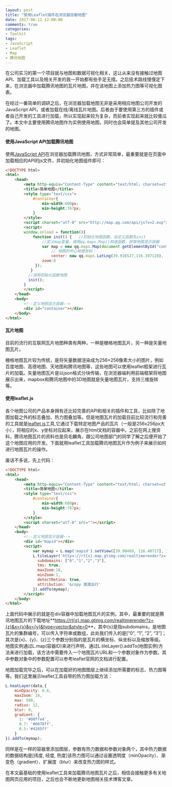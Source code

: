 ```yaml
---
layout: post
title: "使用Leaflet插件在浏览器加载地图"
date: 2017-06-12 12:00:00
comments: true
categories: 
- Toolkit
tags:
- JavaScript
- Leaflet
- Map
- 腾讯地图
---
```


在公司实习的第一个项目就与地图和数据可视化相关，这让从来没有接触过地图API、加载工具以及相关开发的我一开始都有些手足无措。之后技术路线慢慢定下来，在浏览器中加载腾讯地图的瓦片地图，并在该地图上添加热力图等可视化图表。

在经过一番简单的调研之后，在浏览器加载地图无非是采用相应地图公司开发的JavaScript API，或者加载在线/离线瓦片地图。后者由于要使用第三方的插件或者自己开发的工具进行加载，所以实现起来较为复杂，而前者实现起来就比较傻瓜了。本文中主要使用腾讯地图作为实例使用地图，同时也会简单提及其他公司开发的地图。

<!-- more -->

#### 使用JavaScript API加载腾讯地图

使用[JavaScript API](http://lbs.qq.com/javascript_v2/index.html)在浏览器加载腾讯地图，方式非常简单，最重要就是在页面中加载相应的API的js文件，并初始化地图组件即可：

```html
<!DOCTYPE html>
<html>
	<head>
		<meta http-equiv="Content-Type" content="text/html; charset=utf-8">
		<title>简单地图</title>
		<style type="text/css">
			#container{
			    min-width:600px;
			    min-height:767px;
			}
		</style>
		<script charset="utf-8" src="http://map.qq.com/api/js?v=2.exp"></script>
		<script>
		window.onload = function(){
			function init() {	//初始化地图函数，自定义函数名init
		        //定义map变量，调用qq.maps.Map()构造函数，获取地图显示容器
		    	var map = new qq.maps.Map(document.getElementById("container"), {
             		// 地图的中心地理坐标：
             		center: new qq.maps.LatLng(39.916527,116.397128),
              	zoom:8                                                 
             });
		   }
	      //调用初始化函数地图
	      init();
		}
		</script>
	</head>
	<body>
		<!--定义地图显示容器-->
		<div id="container"></div>
	</body>
</html>
```

#### 瓦片地图

目前的流行的互联网瓦片地图种类有两种，一种是栅格地图瓦片，另一种是矢量地图瓦片。

栅格地图瓦片较为传统，是将矢量数据渲染成为256×256像素大小的图片，例如百度地图、高德地图、天地图和腾讯地图等，这些地图可以使用leaflet框架进行瓦片的加载。矢量地图瓦片是以json格式分块传输，在浏览器端利用前端框架将地图展示出来，mapbox和腾讯地图中的3D地图就是矢量地图瓦片，支持三维旋转等。

#### 使用leaflet.js

各个地图公司的产品本身拥有还比较完善的API和相关的插件和工具，比如除了地图加载之外的标志叠加、热力图叠加等。但是地图瓦片的加载目前比较流行和完善的工具就是[leaflet.js](http://leafletjs.com/)工具,它通过下载特定地图产品的瓦片（一般是256x256px大小），将相应的x、y坐标对应起来，展示在html文档的容器中。之前在网上搜资料，腾讯地图瓦片的资料也是凤毛麟角，跟公司地图部门的同学了解之后便开始了这个地图应用的开发。下面就用leaflet工具加载腾讯地图瓦片作为例子来展示如何进行地图瓦片的操作。

废话不多说，先上代码：

```html
<!DOCTYPE html>
<html>
	<head>
		<meta http-equiv="Content-Type" content="text/html; charset=utf-8">
		<title>简单地图</title>
		<style type="text/css">
			#container{
			    min-width:600px;
			    min-height:767px;
			}
		</style>
		<script charset="utf-8" src=""></script>
	</head>
	<body>
		<!--定义地图显示容器-->
		<div id="mapid"></div>
		<script>
			var mymap = L.map('mapid').setView([39.90469, 116.40717], 12);
			L.tileLayer('https://rt{s}.map.gtimg.com/realtimerender?z={z}&x={x}&y={y}&type=vector&style=0', {
	          subdomains: ["0","1","2","3"],
	          tms: true,
	          maxZoom:18,
	          minZoom:1,
	          detectRetina: true,
	          attribution: '&copy 滴滴出行'
	   		}).addTo(mymap);
		</script>
	</body>
</html>
```

上面代码中展示的就是在div容器中加载地图瓦片的实例，其中，最重要的就是腾讯地图瓦片的下载地址**[https://rt{s}.map.gtimg.com/realtimerender?z={z}&x={x}&y={y}&type=vector&style=0](https://rt{s}.map.gtimg.com/realtimerender?z={z}&x={x}&y={y}&type=vector&style=0)**，其中{s}是指subdomains，是地图瓦片的集群编号，可以传入字符串或数组，此处我们传入的是[“0”, “1”, “2”, “3”]；其次是{x}、{y}、{z}三个参数分别指的是瓦片的横坐标、纵坐标以及缩放等级。地图实例通过L.map(容器ID)来进行声明，通过L.tileLayer().addTo(地图实例)方法来进行加载，该方法中需要传入一个地图瓦片URL和一个参数对象作为参数。其中参数对象中的参数配置可以参考leaflet官网的文档进行配置。

地图加载完毕之后，可以在加载好的地图图层上继续添加所需要的标志、热力图等等。我们这里展示leaflet工具自带的热力图加载方法：

```javascript
L.heatLayer(data,{
	minOpacity: 0.6,
	maxZoom: 18,
	max: 500,
	radius: 12,
	blur: 0,
	gradient: {
	  1: '#00ffe4', 
	  0.7: '#0078ff', 
	  0.5:'#4285ff'
	}
}).addTo(mymap);
```

同样是在一样的容器里添加图层，参数有热力数据和参数对象两个，其中热力数据的数据结构是[纬度, 经度, 热度]该热力图可以通过设置透明度（minOpacity）、渐变色（gradient）、扩展度（blur）来改变热力图的样式。

在本文最基础的使用leaflet工具来加载腾讯地图瓦片之后，相信会接触更多有关地图网页应用的项目，之后也会不断地更新地图相关技术博客文章。